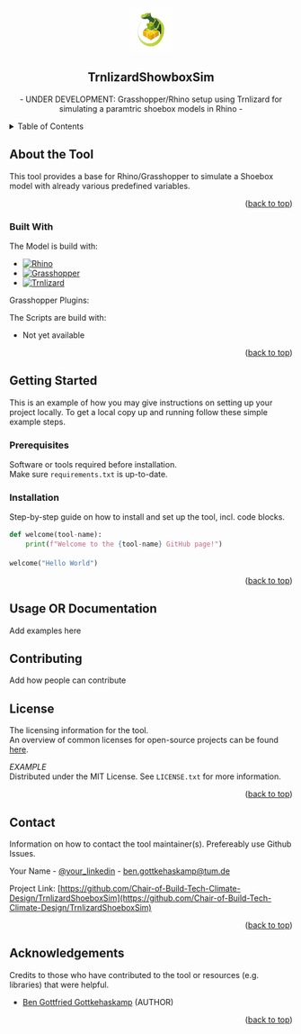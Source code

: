 <!-- PROJECT LOGO -->
<br />
<div align="center">
  <a href="">
    <img src="assets\trnlizardboxed.png" alt="trnlizardLogo" width="auto" height="80">
  </a>

  <h2 align="center">TrnlizardShowboxSim</h3>

  <p align="center">
    - UNDER DEVELOPMENT: Grasshopper/Rhino setup using Trnlizard for simulating a paramtric shoebox models in Rhino -
  </p>
</div>



<!-- TABLE OF CONTENTS -->
<details>
  <summary>Table of Contents</summary>
  <ol>
    <li>
      <a href="#about-the-tool">About the Tool</a>
      <ul>
        <li><a href="#built-with">Built With</a></li>
      </ul>
    </li>
    <li>
      <a href="#getting-started">Getting Started</a>
      <ul>
        <li><a href="#prerequisites">Prerequisites</a></li>
        <li><a href="#installation">Installation</a></li>
      </ul>
    </li>
    <li><a href="#usage">Usage</a></li>
    <li><a href="#roadmap">Roadmap</a></li>
    <li><a href="#contributing">Contributing</a></li>
    <li><a href="#license">License</a></li>
    <li><a href="#contact">Contact</a></li>
    <li><a href="#acknowledgments">Acknowledgments</a></li>
  </ol>
</details>


## About the Tool

This tool provides a base for Rhino/Grasshopper to simulate a Shoebox model with already various predefined variables.

<p align="right">(<a href="#readme-top">back to top</a>)</p>

### Built With
The Model is build with:

* [![Rhino](https://img.shields.io/badge/Rhino-7.0-lightgray)](https://www.rhino3d.com/)
* [![Grasshopper](https://img.shields.io/badge/Grasshopper-1.0-green)](https://www.grasshopper3d.com/)
* [![Trnlizard](https://img.shields.io/badge/Trnlizard-Tool-blue?logo=https://raw.githubusercontent.com/Chair-of-Build-Tech-Climate-Design/TrnlizardShoeboxSim/main/assets/trnlizardboxed.png)](https://www.trnlizard.com/)

Grasshopper Plugins:

The Scripts are build with:
* Not yet available

<p align="right">(<a href="#readme-top">back to top</a>)</p>


<!-- GETTING STARTED -->
## Getting Started
This is an example of how you may give instructions on setting up your project locally.
To get a local copy up and running follow these simple example steps.


### Prerequisites
Software or tools required before installation. <br>
Make sure `requirements.txt` is up-to-date.

<!-- INSTALLATION CODE BLOCK -->



### Installation
Step-by-step guide on how to install and set up the tool, incl. code blocks.

```python
def welcome(tool-name):
    print(f"Welcome to the {tool-name} GitHub page!")

welcome("Hello World")
```


<p align="right">(<a href="#readme-top">back to top</a>)</p>


<!-- USAGE EXAMPLES -->
## Usage OR Documentation
Add examples here


## Contributing
Add how people can contribute



## License
The licensing information for the tool. <br>
An overview of common licenses for open-source projects can be found [here](https://choosealicense.com/licenses/).

_EXAMPLE_ <br>
Distributed under the MIT License. See `LICENSE.txt` for more information.

<p align="right">(<a href="#readme-top">back to top</a>)</p>



## Contact
Information on how to contact the tool maintainer(s). Prefereably use Github Issues.

Your Name - [@your_linkedin](https://linkedin.com/ben-gottkehaskamp) - ben.gottkehaskamp@tum.de

Project Link: [https://github.com/Chair-of-Build-Tech-Climate-Design/TrnlizardShoeboxSim](https://github.com/Chair-of-Build-Tech-Climate-Design/TrnlizardShoeboxSim)

<p align="right">(<a href="#readme-top">back to top</a>)</p>


## Acknowledgements
Credits to those who have contributed to the tool or resources (e.g. libraries) that were helpful.

* [Ben Gottfried Gottkehaskamp](https://linkedin.com/ben-gottkehaskamp) (AUTHOR)

<p align="right">(<a href="#readme-top">back to top</a>)</p>